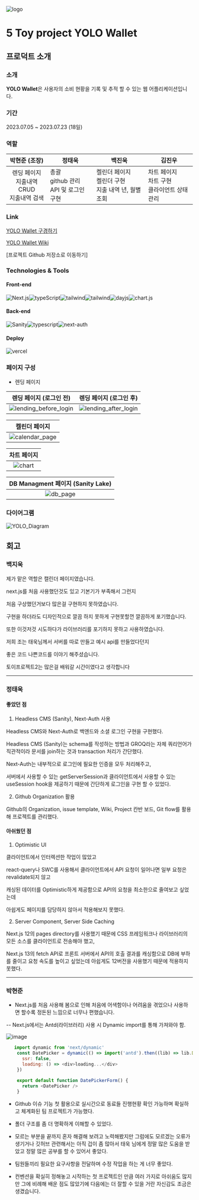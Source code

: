 
![logo](https://github.com/yolo-wallet/yolo-wallet/assets/73880776/61166f2c-9cc2-4198-b7a5-54d24a788ffd)

# 5 Toy project YOLO Wallet

## 프로덕트 소개

### 소개

<strong>YOLO Wallet</strong>은 사용자의 소비 현황을 기록 및 추적 할 수 있는 웹 어플리케이션입니다.

### 기간

2023.07.05 ~ 2023.07.23 (18일)

### 역할

|                   박현준 (조장)                    | 정태욱                                           | 백진욱                                                    | 김진우                                              |
| :------------------------------------------------: | ------------------------------------------------ | --------------------------------------------------------- | --------------------------------------------------- |
| 렌딩 페이지 <br/> 지출내역 CRUD <br/>지출내역 검색 | 총괄<br/>github 관리</br>API 및 로그인 구현</br> | 켈린더 페이지</br>켈린더 구현</br>지출 내역 년, 월별 조회 | 차트 페이지<br/>차트 구현<br/> 클라이언트 상태 관리 |

### Link

[YOLO Wallet 구경하기](https://yolo-wallet.vercel.app/)

[YOLO Wallet Wiki](https://github.com/yolo-wallet/yolo-wallet/wiki)

[프로젝트 Github 저장소로 이동하기]

### Technologies & Tools

#### Front-end

<div style="display : flex">
  
<img src="https://img.shields.io/badge/Next.js-000000?style=flat-square&logo=Next.js&logoColor=white" alt="Next.js" />

<img src="https://img.shields.io/badge/TypeScript-13324B?style=flat-square&logo=TypeScript&logoColor=white" alt="typeScript" />

<img src="https://img.shields.io/badge/Tailwind_CSS-40AEF0?style=flat-square&logo=Tailwind-CSS&logoColor=white" alt="tailwind" />

<img src="https://img.shields.io/badge/Ant_Design-26689A?style=flat-square&logo=Ant-Design&logoColor=white" alt="tailwind" />

<img src="https://img.shields.io/badge/Day.js-00A98F?style=flat-square&logo=Day.js&logoColor=white" alt="dayjs" />

<img src="https://img.shields.io/badge/Chart.js-FF6384?style=flat-square&logo=Chart.js&logoColor=white" alt="chart.js" />

</div>

#### Back-end


<div style="display : flex">
  
<img src="https://img.shields.io/badge/Sanity-AA344D?style=flat-square&logo=Sanity&logoColor=white" alt="Sanity" />

<img src="https://img.shields.io/badge/TypeScript-13324B?style=flat-square&logo=TypeScript&logoColor=white" alt="typescript" />

<img src="https://img.shields.io/badge/Next--auth-512BD4?style=flat-square&logo=Next.js&logoColor=white" alt="next-auth" />

</div>


#### Deploy

<img src="https://img.shields.io/badge/Vercel-000000?style=flat-square&logo=Vercel&logoColor=white" alt="vercel" />

### 페이지 구성
 
- 렌딩 페이지

| 렌딩 페이지 (로그인 전) |  렌딩 페이지 (로그인 후) |
|:-------------------------------------:|:------:|
| ![lending_before_login](https://github.com/yolo-wallet/yolo-wallet/assets/73880776/4d13a197-230b-4c15-93a0-e4224a78ef47) | ![lending_after_login](https://github.com/yolo-wallet/yolo-wallet/assets/73880776/b21acc05-e190-46fb-bb61-b402f7a5b476) |

| 켈린더 페이지 |
|:----:|
| ![calendar_page](https://github.com/yolo-wallet/yolo-wallet/assets/73880776/dd91f5be-19cc-42a0-b5af-c1c448fb744d) |

| 차트 페이지 |
|:----:|
| ![chart](https://github.com/yolo-wallet/yolo-wallet/assets/73880776/22c1456f-c489-47d7-8720-77bd8763318c) |

| DB Managment 페이지 (Sanity Lake) |
|:----:|
| ![db_page](https://github.com/yolo-wallet/yolo-wallet/assets/73880776/47043ef6-2d2e-49bc-887a-f5e30189d140) |


### 다이어그램

![YOLO_Diagram](https://github.com/yolo-wallet/yolo-wallet/assets/73880776/89fb6431-e97d-4ca6-ac26-f0201c93c9c6)


## 회고


### 백지욱

제가 맡은 역할은 캘린더 페이지였습니다.

next.js를 처음 사용했던것도 있고 기본기가 부족해서 그런지

처음 구상했던거보다 많은걸 구현하지 못하였습니다.

구현을 하더라도 디자인적으로 깔끔 하지 못하게 구현못할껀 깔끔하게 포기했습니다.

또한 이것저것 시도하다가 라이브러리를 포기하지 못하고 사용하였습니다.

저희 조는 태욱님께서 서버를 따로 만들고 예시 api를 만들었다던지

좋은 코드 나쁜코드를 이야기 해주셨습니다.

토이프로젝트2는 많은걸 배워갈 시간이였다고 생각합니다

----

### 정태욱

#### 좋았던 점

1. Headless CMS (Sanity), Next-Auth 사용

Headless CMS와 Next-Auth로 백엔드와 소셜 로그인 구현을 구현했다.

Headless CMS (Sanity)는 schema를 작성하는 방법과 GROQ라는 자체 쿼리언어가 직관적이라 문서를 join하는 것과 transaction 처리가 간단했다.

Next-Auth는 내부적으로 로그인에 필요한 인증을 모두 처리해주고,

서버에서 사용할 수 있는 getServerSession과 클라이언트에서 사용할 수 있는 useSession hook을 제공하기 때문에 간단하게 로그인을 구현 할 수 있었다.

2. Github Organization 활용

Github의 Organization, issue template, Wiki, Project 칸반 보드, Git flow를 활용해 프로젝트를 관리했다.

#### 아쉬웠던 점

1. Optimistic UI

클라이언트에서 인터렉션한 작업이 많았고

react-query나 SWC를 사용해서 클라이언트에서 API 요청이 일어나면 일부 요청은 revalidate되지 않고

캐싱된 데이터를 Optimistic하게 제공함으로 API의 요청을 최소한으로 줄여보고 싶었는데

아쉽게도 페이지를 담당하지 않아서 적용해보지 못했다.

2. Server Component, Server Side Caching

Next.js 12의 pages directory를 사용했기 때문에 CSS 프레임워크나 라이브러리의 모든 소스를 클라이언트로 전송해야 했고,

Next.js 13의 fetch API로 프론트 서버에서 API의 호출 결과를 캐싱함으로 DB에 부하를 줄이고 요청 속도를 높이고 싶었는데 아쉽게도 12버전을 사용했기 때문에 적용하지 못했다.

---

### 박현준

- Next.js를 처음 사용해 봄으로 인해 처음에 어색함이나 어려움을 겪었으나 사용하면 할수록 정돈된 느낌으로 너무나 편했습니다.

-- Next.js에서는 Antd(라이브러리) 사용 시 Dynamic import를 통해 가져와야 함.

![image](https://github.com/yolo-wallet/yolo-wallet/assets/73880776/1e1fd77a-d1e0-471f-99b7-61fc683bb499)


```js
   import dynamic from 'next/dynamic'
    const DatePicker = dynamic(() => import('antd').then((lib) => lib.DatePicker), {
      ssr: false,
      loading: () => <div>loading...</div>
    })
    
    export default function DatePickerForm() {
      return <DatePicker />
    }
```

- Github 이슈 기능 첫 활용으로 실시간으로 동료들 진행현황 확인 가능하며 확실하고 체계화된 팀 프로젝트가 가능했다.

- 폴더 구조를 좀 더 명확하게 이해할 수 있었다.

- 모르는 부분을 끝까지 혼자 해결해 보려고 노력해봤지만 그럼에도 모르겠는 오류가 생기거나 깃허브 관련해서는 아직 겁이 좀 많아서 태욱 님에게 정말 많은 도움을 받았고 정말 많은 공부를 할 수 있어서 좋았다.

- 팀원들끼리 필요한 요구사항을 전달하며 수정 작업을 하는 게 너무 좋았다.

- 컨벤션을 확실히 정해놓고 시작하는 첫 프로젝트인 만큼 여러 가지로 아쉬움도 많지만 그에 비례해 배운 점도 많았기에 다음에는 더 잘할 수 있을 거란 자신감도 조금은 생겼습니다.








